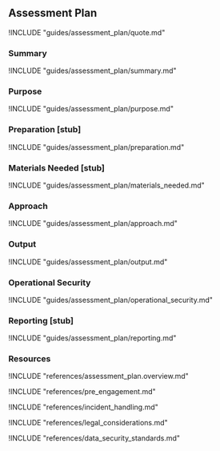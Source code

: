 ## Assessment Plan

!INCLUDE "guides/assessment_plan/quote.md"

### Summary

!INCLUDE "guides/assessment_plan/summary.md"

### Purpose

!INCLUDE "guides/assessment_plan/purpose.md"

### Preparation [stub]

<?trainer resources?>

!INCLUDE "guides/assessment_plan/preparation.md"

### Materials Needed [stub]

!INCLUDE "guides/assessment_plan/materials_needed.md"

### Approach

!INCLUDE "guides/assessment_plan/approach.md"

### Output

!INCLUDE "guides/assessment_plan/output.md"

### Operational Security

!INCLUDE "guides/assessment_plan/operational_security.md"

### Reporting  [stub]

!INCLUDE "guides/assessment_plan/reporting.md"

### Resources

!INCLUDE "references/assessment_plan.overview.md"

!INCLUDE "references/pre_engagement.md"

!INCLUDE "references/incident_handling.md"

!INCLUDE "references/legal_considerations.md"

!INCLUDE "references/data_security_standards.md"

